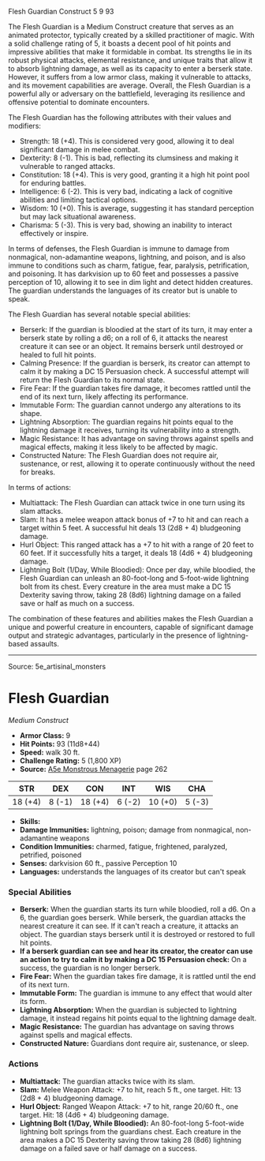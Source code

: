 <MonsterName/>Flesh Guardian</MonsterName>
<CreatureType/>Construct</CreatureType>
<CR/>5</CR>
<AC/>9</AC>
<HP/>93</HP>
<summary>The Flesh Guardian is a Medium Construct creature that serves as an animated protector, typically created by a skilled practitioner of magic. With a solid challenge rating of 5, it boasts a decent pool of hit points and impressive abilities that make it formidable in combat. Its strengths lie in its robust physical attacks, elemental resistance, and unique traits that allow it to absorb lightning damage, as well as its capacity to enter a berserk state. However, it suffers from a low armor class, making it vulnerable to attacks, and its movement capabilities are average. Overall, the Flesh Guardian is a powerful ally or adversary on the battlefield, leveraging its resilience and offensive potential to dominate encounters.</summary>

<detail>

The Flesh Guardian has the following attributes with their values and modifiers:
- Strength: 18 (+4). This is considered very good, allowing it to deal significant damage in melee combat.
- Dexterity: 8 (-1). This is bad, reflecting its clumsiness and making it vulnerable to ranged attacks.
- Constitution: 18 (+4). This is very good, granting it a high hit point pool for enduring battles.
- Intelligence: 6 (-2). This is very bad, indicating a lack of cognitive abilities and limiting tactical options.
- Wisdom: 10 (+0). This is average, suggesting it has standard perception but may lack situational awareness.
- Charisma: 5 (-3). This is very bad, showing an inability to interact effectively or inspire.

In terms of defenses, the Flesh Guardian is immune to damage from nonmagical, non-adamantine weapons, lightning, and poison, and is also immune to conditions such as charm, fatigue, fear, paralysis, petrification, and poisoning. It has darkvision up to 60 feet and possesses a passive perception of 10, allowing it to see in dim light and detect hidden creatures. The guardian understands the languages of its creator but is unable to speak.

The Flesh Guardian has several notable special abilities:
- Berserk: If the guardian is bloodied at the start of its turn, it may enter a berserk state by rolling a d6; on a roll of 6, it attacks the nearest creature it can see or an object. It remains berserk until destroyed or healed to full hit points.
- Calming Presence: If the guardian is berserk, its creator can attempt to calm it by making a DC 15 Persuasion check. A successful attempt will return the Flesh Guardian to its normal state.
- Fire Fear: If the guardian takes fire damage, it becomes rattled until the end of its next turn, likely affecting its performance.
- Immutable Form: The guardian cannot undergo any alterations to its shape.
- Lightning Absorption: The guardian regains hit points equal to the lightning damage it receives, turning its vulnerability into a strength.
- Magic Resistance: It has advantage on saving throws against spells and magical effects, making it less likely to be affected by magic.
- Constructed Nature: The Flesh Guardian does not require air, sustenance, or rest, allowing it to operate continuously without the need for breaks.

In terms of actions:
- Multiattack: The Flesh Guardian can attack twice in one turn using its slam attacks.
- Slam: It has a melee weapon attack bonus of +7 to hit and can reach a target within 5 feet. A successful hit deals 13 (2d8 + 4) bludgeoning damage.
- Hurl Object: This ranged attack has a +7 to hit with a range of 20 feet to 60 feet. If it successfully hits a target, it deals 18 (4d6 + 4) bludgeoning damage.
- Lightning Bolt (1/Day, While Bloodied): Once per day, while bloodied, the Flesh Guardian can unleash an 80-foot-long and 5-foot-wide lightning bolt from its chest. Every creature in the area must make a DC 15 Dexterity saving throw, taking 28 (8d6) lightning damage on a failed save or half as much on a success. 

The combination of these features and abilities makes the Flesh Guardian a unique and powerful creature in encounters, capable of significant damage output and strategic advantages, particularly in the presence of lightning-based assaults.</detail>



---

Source: 5e_artisinal_monsters

# Flesh Guardian

*Medium* *Construct*

- **Armor Class:** 9
- **Hit Points:** 93 (11d8+44)
- **Speed:** walk 30 ft.
- **Challenge Rating:** 5 (1,800 XP)
- **Source:** [A5e Monstrous Menagerie](https://enpublishingrpg.com/products/level-up-monstrous-menagerie-a5e) page 262

| STR | DEX | CON | INT | WIS | CHA |
| --- | --- | --- | --- | --- | --- |
| 18 (+4) | 8 (-1) | 18 (+4) | 6 (-2) | 10 (+0) | 5 (-3) |

- **Skills:** 
- **Damage Immunities:** lightning, poison; damage from nonmagical, non-adamantine weapons
- **Condition Immunities:** charmed, fatigue, frightened, paralyzed, petrified, poisoned
- **Senses:** darkvision 60 ft., passive Perception 10
- **Languages:** understands the languages of its creator but can't speak

### Special Abilities

- **Berserk:** When the guardian starts its turn while bloodied, roll a d6. On a 6, the guardian goes berserk. While berserk, the guardian attacks the nearest creature it can see. If it can't reach a creature, it attacks an object. The guardian stays berserk until it is destroyed or restored to full hit points.
- **If a berserk guardian can see and hear its creator, the creator can use an action to try to calm it by making a DC 15 Persuasion check:** On a success, the guardian is no longer berserk.
- **Fire Fear:** When the guardian takes fire damage, it is rattled until the end of its next turn.
- **Immutable Form:** The guardian is immune to any effect that would alter its form.
- **Lightning Absorption:** When the guardian is subjected to lightning damage, it instead regains hit points equal to the lightning damage dealt.
- **Magic Resistance:** The guardian has advantage on saving throws against spells and magical effects.
- **Constructed Nature:** Guardians dont require air, sustenance, or sleep.

### Actions

- **Multiattack:** The guardian attacks twice with its slam.
- **Slam:** Melee Weapon Attack: +7 to hit, reach 5 ft., one target. Hit: 13 (2d8 + 4) bludgeoning damage.
- **Hurl Object:** Ranged Weapon Attack: +7 to hit, range 20/60 ft., one target. Hit: 18 (4d6 + 4) bludgeoning damage.
- **Lightning Bolt (1/Day, While Bloodied):** An 80-foot-long  5-foot-wide lightning bolt springs from the guardians chest. Each creature in the area makes a DC 15 Dexterity saving throw  taking 28 (8d6) lightning damage on a failed save or half damage on a success.





